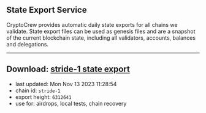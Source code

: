 ## State Export Service
CryptoCrew provides automatic daily state exports for all chains we validate. State export files can be used as genesis files and are a snapshot of the current blockchain state, including all validators, accounts, balances and delegations.

---
**Download: [stride-1 state export](https://dl.ccvalidators.com/SERVICE/stride/stride-1_export_6312641.json)**
---

- last updated: Mon Nov 13 2023 11:28:54
- chain id: `stride-1`
- export height: `6312641`
- use for: airdrops, local tests, chain recovery

